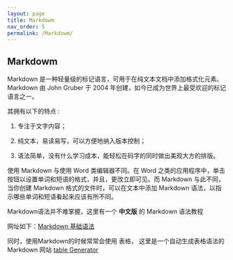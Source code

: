 ```yaml
---
layout: page
title: Markdowm
nav_order: 5
permalink: /Markdowm/
---
```

## Markdowm

<p>Markdown 是一种轻量级的标记语言，可用于在纯文本文档中添加格式化元素。Markdown 由 John Gruber 于 2004 年创建，如今已成为世界上最受欢迎的标记语言之一。<p>
<p>其拥有以下的特点 :<p>

1. 专注于文字内容；<p>
2. 纯文本，易读易写，可以方便地纳入版本控制；<p>
3. 语法简单，没有什么学习成本，能轻松在码字的同时做出美观大方的排版。<p>

使用 Markdown 与使用 Word 类编辑器不同。在 Word 之类的应用程序中，单击按钮以设置单词和短语的格式，并且，更改立即可见。而 Markdown 与此不同，当你创建 Markdown 格式的文件时，可以在文本中添加 Markdown 语法，以指示哪些单词和短语看起来应该有所不同。<p>
Markdown语法并不难掌握，这里有一个 **中文版** 的 Markdown 语法教程

网址如下：[Markdown 基础语法](https://markdown.com.cn/)

同时，使用Markdown的时候常常会使用 表格， 这里是一个自动生成表格语法的 Markdown 网站 [table Generator](https://www.tablesgenerator.com/markdown_tables#)
